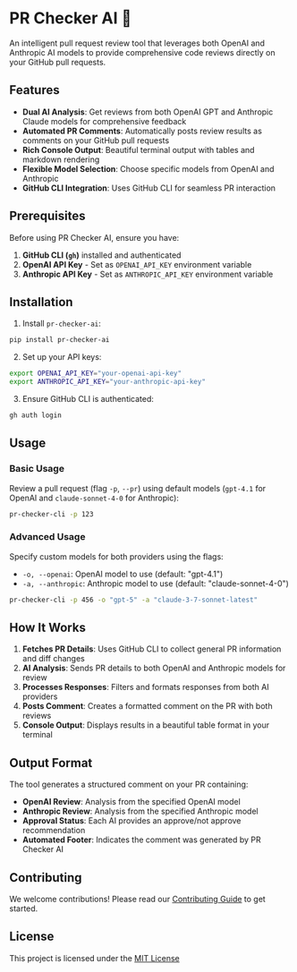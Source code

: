 # PR Checker AI 💚

An intelligent pull request review tool that leverages both OpenAI and Anthropic AI models to provide comprehensive code reviews directly on your GitHub pull requests.

## Features

- **Dual AI Analysis**: Get reviews from both OpenAI GPT and Anthropic Claude models for comprehensive feedback
- **Automated PR Comments**: Automatically posts review results as comments on your GitHub pull requests
- **Rich Console Output**: Beautiful terminal output with tables and markdown rendering
- **Flexible Model Selection**: Choose specific models from OpenAI and Anthropic
- **GitHub CLI Integration**: Uses GitHub CLI for seamless PR interaction

## Prerequisites

Before using PR Checker AI, ensure you have:

1. **GitHub CLI (`gh`)** installed and authenticated
2. **OpenAI API Key** - Set as `OPENAI_API_KEY` environment variable
3. **Anthropic API Key** - Set as `ANTHROPIC_API_KEY` environment variable

## Installation

1. Install `pr-checker-ai`:

```bash
pip install pr-checker-ai
```

2. Set up your API keys:

```bash
export OPENAI_API_KEY="your-openai-api-key"
export ANTHROPIC_API_KEY="your-anthropic-api-key"
```

3. Ensure GitHub CLI is authenticated:

```bash
gh auth login
```

## Usage

### Basic Usage

Review a pull request (flag `-p`, `--pr`) using default models (`gpt-4.1` for OpenAI and `claude-sonnet-4-0` for Anthropic):

```bash
pr-checker-cli -p 123
```

### Advanced Usage

Specify custom models for both providers using the flags:

- `-o, --openai`: OpenAI model to use (default: "gpt-4.1")
- `-a, --anthropic`: Anthropic model to use (default: "claude-sonnet-4-0")

```bash
pr-checker-cli -p 456 -o "gpt-5" -a "claude-3-7-sonnet-latest"
```

## How It Works

1. **Fetches PR Details**: Uses GitHub CLI to collect general PR information and diff changes
2. **AI Analysis**: Sends PR details to both OpenAI and Anthropic models for review
3. **Processes Responses**: Filters and formats responses from both AI providers
4. **Posts Comment**: Creates a formatted comment on the PR with both reviews
5. **Console Output**: Displays results in a beautiful table format in your terminal

## Output Format

The tool generates a structured comment on your PR containing:

- **OpenAI Review**: Analysis from the specified OpenAI model
- **Anthropic Review**: Analysis from the specified Anthropic model
- **Approval Status**: Each AI provides an approve/not approve recommendation
- **Automated Footer**: Indicates the comment was generated by PR Checker AI

## Contributing

We welcome contributions! Please read our [Contributing Guide](CONTRIBUTING.md) to get started.

## License

This project is licensed under the [MIT License](./LICENSE)
